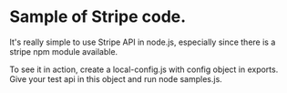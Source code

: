# Sample of Stripe code.

It's really simple to use Stripe API in node.js, especially since there is a stripe npm module available.

To see it in action, create a local-config.js with config object in exports. Give your test api in this object and run node samples.js.


